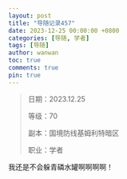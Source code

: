 ```yaml
---
layout: post
title: "导随记录457"
date: 2023-12-25 00:00:00 +0800
categories: [导随, 学者]
tags: [导随]
author: wanwan
toc: true
comments: true
pin: true
---
```

> 日期：2023.12.25
>
> 等级：70
>
> 副本：国境防线基姆利特暗区
>
> 职业：学者

我还是不会躲青磷水罐啊啊啊啊！